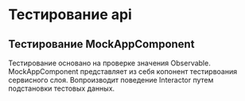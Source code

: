 # Тестирование api

## Тестирование MockAppComponent

Тестирование основано на проверке значения Observable.
MockAppComponent представляет из себя копонент тестирвоания сервисного слоя.
Вопроизводит поведение Interactor путем подстановки тестовых данных.